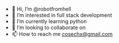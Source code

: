 - 👋 Hi, I’m @robotfromhell
- 👀 I’m interested in full stack development
- 🌱 I’m currently learning python
- 💞️ I’m looking to collaborate on 
- 📫 How to reach me cosechx@gmail.com

<!---
robotfromhell/robotfromhell is a ✨ special ✨ repository because its `README.md` (this file) appears on your GitHub profile.
You can click the Preview link to take a look at your changes.
--->
